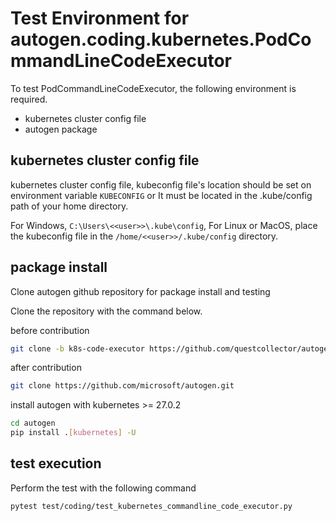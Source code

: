 # Test Environment for autogen.coding.kubernetes.PodCommandLineCodeExecutor

To test PodCommandLineCodeExecutor, the following environment is required.
- kubernetes cluster config file
- autogen package

## kubernetes cluster config file

kubernetes cluster config file, kubeconfig file's location should be set on environment variable `KUBECONFIG` or
It must be located in the .kube/config path of your home directory.

For Windows, `C:\Users\<<user>>\.kube\config`,
For Linux or MacOS, place the kubeconfig file in the `/home/<<user>>/.kube/config` directory.

## package install

Clone autogen github repository for package install and testing

Clone the repository with the command below.

before contribution
```sh
git clone -b k8s-code-executor https://github.com/questcollector/autogen.git
```

after contribution
```sh
git clone https://github.com/microsoft/autogen.git
```

install autogen with kubernetes >= 27.0.2

```sh
cd autogen
pip install .[kubernetes] -U
```

## test execution

Perform the test with the following command

```sh
pytest test/coding/test_kubernetes_commandline_code_executor.py
```
